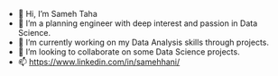 - 👋 Hi, I’m Sameh Taha
- 👀 I’m a planning engineer with deep interest and passion in Data Science.
- 🌱 I’m currently working on my Data Analysis skills through projects.
- 💞️ I’m looking to collaborate on some Data Science projects.
- 📫 https://www.linkedin.com/in/samehhani/

<!---
Sam-792/Sam-792 is a ✨ special ✨ repository because its `README.md` (this file) appears on your GitHub profile.
You can click the Preview link to take a look at your changes.
--->
